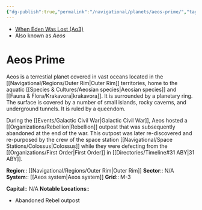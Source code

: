 ```yaml
---
{"dg-publish":true,"permalink":"/navigational/planets/aeos-prime/","tags":["map","retraining","planet","outerrim","aeos"],"noteIcon":"saber1"}
---
```


- [When Eden Was Lost (Ao3)](https://archiveofourown.org/works/19334440/chapters/45992584)
- Also known as *Aeos*
# Aeos Prime

Aeos is a terrestial planet covered in vast oceans located in the [[Navigational/Regions/Outer Rim\|Outer Rim]] territories, home to the aquatic [[Species & Cultures/Aeosian species\|Aeosian species]] and [[Fauna & Flora/Krakavora\|krakavora]]. It is surrounded by a planetary ring. The surface is covered by a number of small islands, rocky caverns, and underground tunnels. It is ruled by a queendom. 

During the [[Events/Galactic Civil War\|Galactic Civil War]], Aeos hosted a [[Organizations/Rebellion\|Rebellion]] outpost that was subsequently abandoned at the end of the war. This outpost was later re-discovered and re-purposed by the crew of the space station [[Navigational/Space Stations/Colossus\|Colossus]] while they were defecting from the [[Organizations/First Order\|First Order]] in [[Directories/Timeline#31 ABY\|31 ABY]].

**Region**::  [[Navigational/Regions/Outer Rim\|Outer Rim]]
**Sector**::  N/A
**System**::  [[Aeos system\|Aeos system]]
**Grid**::  M-3

**Capital**::  N/A
**Notable Locations**::
- Abandoned Rebel outpost